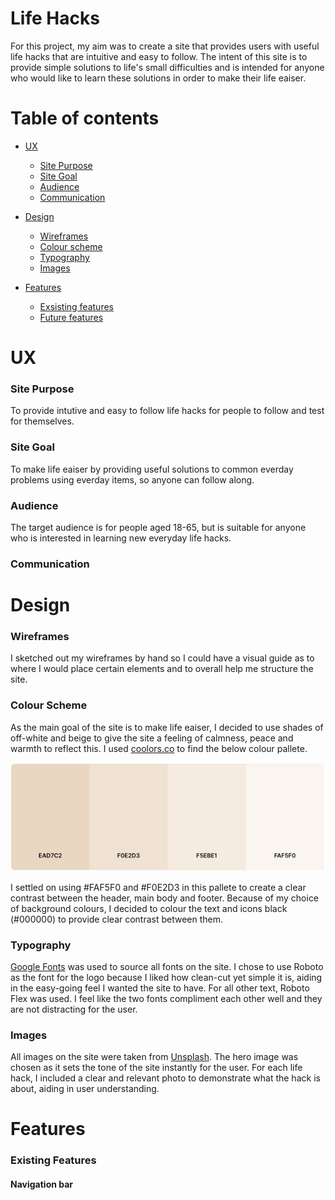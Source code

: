# Life Hacks
For this project, my aim was to create a site that provides users with useful life hacks that are intuitive and easy to follow. The intent of this site is to provide simple solutions to life's small difficulties and is intended for anyone who would like to learn these solutions in order to make their life eaiser.

<!--Add Am I Responsive image once done-->

# Table of contents
- [UX](#ux)
  - [Site Purpose](#site-purpose)
  - [Site Goal](#site-goal)
  - [Audience](#audience)
  - [Communication](#communication)

- [Design](#design)
  - [Wireframes](#wireframes)
  - [Colour scheme](#colour-scheme)
  - [Typography](#typography)
  - [Images](#images)

- [Features](#features)
  - [Exsisting features](#existing-features)
  - [Future features](#future-features)


# UX
### Site Purpose
To provide intutive and easy to follow life hacks for people to follow and test for themselves.

### Site Goal
To make life eaiser by providing useful solutions to common everday problems using everday items, so anyone can follow along.

### Audience
The target audience is for people aged 18-65, but is suitable for anyone who is interested in learning new everyday life hacks.

### Communication


# Design
### Wireframes
I sketched out my wireframes by hand so I could have a visual guide as to where I would place certain elements and to overall help me structure the site.
<!--Add wireframes photo-->

### Colour Scheme
As the main goal of the site is to make life eaiser, I decided to use shades of off-white and beige to give the site a feeling of calmness, peace and warmth to reflect this. I used [coolors.co](https://coolors.co/) to find the below colour pallete. 

![Colour pallete](assets/readme-images/colour-scheme.png)

I settled on using #FAF5F0 and #F0E2D3 in this pallete to create a clear contrast between the header, main body and footer. Because of my choice of background colours, I decided to colour the text and icons black (#000000) to provide clear contrast between them.

### Typography
[Google Fonts](https://fonts.google.com/) was used to source all fonts on the site. I chose to use Roboto as the font for the logo because I liked how clean-cut yet simple it is, aiding in the easy-going feel I wanted the site to have. For all other text, Roboto Flex was used. I feel like the two fonts compliment each other well and they are not distracting for the user.

### Images

All images on the site were taken from [Unsplash](https://unsplash.com/images). The hero image was chosen as it sets the tone of the site instantly for the user. For each life hack, I included a clear and relevant photo to demonstrate what the hack is about, aiding in user understanding.

# Features
### Existing Features
#### Navigation bar
